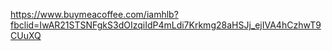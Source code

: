 https://www.buymeacoffee.com/iamhlb?fbclid=IwAR21STSNFgkS3dOIzqiIdP4mLdi7Krkmg28aHSJj_ejIVA4hCzhwT9CUuXQ
